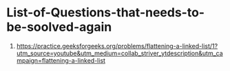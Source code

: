 # List-of-Questions-that-needs-to-be-soolved-again

1. https://practice.geeksforgeeks.org/problems/flattening-a-linked-list/1?utm_source=youtube&utm_medium=collab_striver_ytdescription&utm_campaign=flattening-a-linked-list
